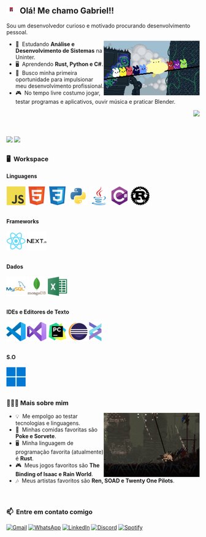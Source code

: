 ﻿## <img src="assets/among_us_dance.gif" width="25"> &nbsp;Olá! Me chamo Gabriel!!

Sou um desenvolvedor curioso e motivado procurando desenvolvimento pessoal.

<img src="assets/slugcats.gif" alt="side Image" align="right" width="250" />

- 📖 &nbsp;Estudando **Análise e Desenvolvimento de Sistemas** na Uninter.
- 🖥️ &nbsp;Aprendendo **Rust, Python e C#**.
- 🔭 &nbsp;Busco minha primeira oportunidade para impulsionar meu desenvolvimento profissional.
- 🎮 &nbsp;No tempo livre costumo jogar, testar programas e aplicativos, ouvir música e praticar Blender.

<img src="https://github-readme-stats.vercel.app/api/top-langs/?username=suprahit&size_weight=0.5&count_weight=0.5" height="200" align="right">

<br>
<br>
<br>
<br>

<img src="https://spotify-github-profile.vercel.app/api/view?uid=zbeaterpvp&cover_image=true&theme=novatorem&show_offline=false&background_color=121212&interchange=false&bar_color=53b14f&bar_color_cover=false" height="100">

<img src="https://komarev.com/ghpvc/?username=suprahit&color=701111&style=flat-square&label=Profile+Views" height="25">

##

### 🖥️ &nbsp;Workspace

#### Linguagens

<a href="https://developer.mozilla.org/pt-BR/docs/Web/JavaScript"><img src="https://raw.githubusercontent.com/devicons/devicon/master/icons/javascript/javascript-original.svg" height="50"></a>
<a href="https://developer.mozilla.org/pt-BR/docs/Web/HTML"><img src="https://raw.githubusercontent.com/devicons/devicon/master/icons/html5/html5-original.svg" height="50"></a>
<a href="https://developer.mozilla.org/pt-BR/docs/Web/CSS"><img src="https://raw.githubusercontent.com/devicons/devicon/master/icons/css3/css3-original.svg" height="50"></a>
<a href="https://www.python.org/"><img src="https://raw.githubusercontent.com/devicons/devicon/master/icons/python/python-original.svg" height="50"></a>
<a href="https://www.java.com/"><img src="https://raw.githubusercontent.com/devicons/devicon/master/icons/java/java-original.svg" height="50"></a>
<a href="https://dotnet.microsoft.com/pt-br/languages/csharp"><img src="https://raw.githubusercontent.com/devicons/devicon/master/icons/csharp/csharp-original.svg" height="50"></a>
<a href="https://www.rust-lang.org/"><img src="https://raw.githubusercontent.com/devicons/devicon/master/icons/rust/rust-original.svg" height="50"></a>

##

#### Frameworks

<a href="https://react.dev/"><img src="https://raw.githubusercontent.com/devicons/devicon/master/icons/react/react-original.svg" height="50"></a>
<a href="https://nextjs.org/"><img src="https://raw.githubusercontent.com/devicons/devicon/master/icons/nextjs/nextjs-original-wordmark.svg" height="50"></a>

##

#### Dados

<a href="https://www.mysql.com/"><img src="https://raw.githubusercontent.com/devicons/devicon/master/icons/mysql/mysql-original-wordmark.svg" height="50"></a>
<a href="https://www.mongodb.com/"><img src="https://raw.githubusercontent.com/devicons/devicon/master/icons/mongodb/mongodb-original-wordmark.svg" height="50"></a>
<a href="https://www.microsoft.com/pt-br/microsoft-365/excel"><img src="assets/excel_icon.svg" height="50"></a>

##

#### IDEs e Editores de Texto

<a href="https://code.visualstudio.com/"><img src="https://raw.githubusercontent.com/devicons/devicon/master/icons/vscode/vscode-original.svg" height="50"></a>
<a href="https://visualstudio.microsoft.com/"><img src="https://raw.githubusercontent.com/devicons/devicon/master/icons/visualstudio/visualstudio-original.svg" height="50"></a>
<a href="https://www.jetbrains.com/pt-br/pycharm/"><img src="https://raw.githubusercontent.com/devicons/devicon/master/icons/pycharm/pycharm-original.svg" height="50"></a>
<a href="https://www.eclipse.org/"><img src="https://raw.githubusercontent.com/devicons/devicon/master/icons/eclipse/eclipse-original.svg" height="50"></a>
<a href="https://helix-editor.com/"><img src="assets/helix-icon.svg" height="50"></a>

##

#### S.O

<a href="https://www.microsoft.com/pt-br/software-download/windows11"><img src="https://raw.githubusercontent.com/devicons/devicon/master/icons/windows11/windows11-original.svg" height="50"></a>

##

### 👨🏽‍💻&nbsp;Mais sobre mim

<img src="assets/rain_world.gif" alt="side Image" align="right" width="250" />

- 💡 &nbsp;Me empolgo ao testar tecnologias e linguagens.
- 🍜 &nbsp;Minhas comidas favoritas são **Poke e Sorvete**.
- 🖥️ &nbsp;Minha linguagem de programação favorita (atualmente) é **Rust**.
- 🎮 &nbsp;Meus jogos favoritos são **The Binding of Isaac e Rain World**.
- 🎶 &nbsp;Meus artistas favoritos são **Ren, SOAD e Twenty One Pilots**. 

<br>

##

### 📫 &nbsp;Entre em contato comigo

[![Gmail](https://img.shields.io/badge/Gmail-D14836?style=for-the-badge&logo=gmail&logoColor=white)](mailto:gabrielnogueirar54@gmail.com)
[![WhatsApp](https://img.shields.io/badge/WhatsApp-25D366?style=for-the-badge&logo=whatsapp&logoColor=white)](https://wa.me/5511951965867)
[![LinkedIn](https://img.shields.io/badge/linkedin-%230077B5.svg?style=for-the-badge&logo=linkedin&logoColor=white)](https://www.linkedin.com/in/gabriel-nogueira-ribeiro-256a51206/)
[![Discord](https://img.shields.io/badge/Discord-%235865F2.svg?style=for-the-badge&logo=discord&logoColor=white)](https://discordapp.com/users/suprahit)
[![Spotify](https://img.shields.io/badge/Spotify-1ED760?style=for-the-badge&logo=spotify&logoColor=white)](https://open.spotify.com/user/zbeaterpvp)
